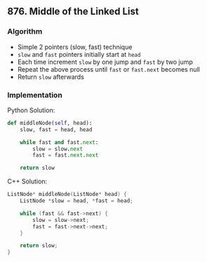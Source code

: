 ## 876. Middle of the Linked List
### Algorithm
- Simple 2 pointers (slow, fast) technique
- `slow` and `fast` pointers initially start at `head`
- Each time increment `slow` by one jump and `fast` by two jump
- Repeat the above process until `fast` or `fast.next` becomes null
- Return `slow` afterwards
### Implementation
Python Solution:
```python
def middleNode(self, head):
    slow, fast = head, head

    while fast and fast.next:
        slow = slow.next
        fast = fast.next.next

    return slow
```
C++ Solution:
```cpp
ListNode* middleNode(ListNode* head) {
    ListNode *slow = head, *fast = head;

    while (fast && fast->next) {
        slow = slow->next;
        fast = fast->next->next;
    }

    return slow;
}
```